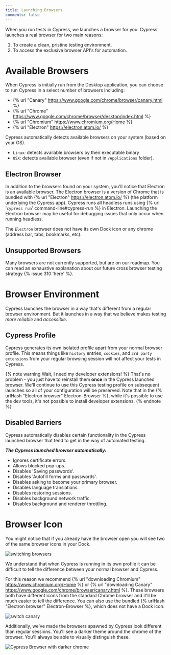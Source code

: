 ```yaml
---
title: Launching Browsers
comments: false
---
```


When you run tests in Cypress, we launches a browser for you. Cypress launches a real browser for two main reasons:

1. To create a clean, pristine testing environment.
2. To access the exclusive browser API's for automation.

# Available Browsers

When Cypress is initially run from the Desktop application, you can choose to run Cypress in a select number of browsers including:

- {% url "Canary" https://www.google.com/chrome/browser/canary.html %}
- {% url "Chrome" https://www.google.com/chrome/browser/desktop/index.html %}
- {% url "Chromium" https://www.chromium.org/Home %}
- {% url "Electron" https://electron.atom.io/ %}

Cypress automatically detects available browsers on your system (based on your OS).

- `Linux`: detects available browsers by their executable binary
- `OSX`: detects available browser (even if not in `/Applications` folder).

## Electron Browser

In addition to the browsers found on your system, you'll notice that Electron is an available browser. The Electron browser is a version of Chrome that is bundled with {% url "Electron" https://electron.atom.io/ %} (the platform underlying the Cypress app). Cypress runs all headless runs using {% url '`cypress run`' command-line#cypress-run %} in Electron. Launching the Electron browser may be useful for debugging issues that only occur when running headless.

The `Electron` browser does not have its own Dock icon or any chrome (address bar, tabs, bookmarks, etc).

## Unsupported Browsers

Many browsers are not currently supported, but are on our roadmap. You can read an exhaustive explanation about our future cross browser testing strategy {% issue 310 'here' %}.

# Browser Environment

Cypress launches the browser in a way that's different from a regular browser environment. But it launches in a way that we believe makes testing *more reliable* and *accessible*.

## Cypress Profile

Cypress generates its own isolated profile apart from your normal browser profile. This means things like `history` entries, `cookies`, and `3rd party extensions` from your regular browsing session will not affect your tests in Cypress.

{% note warning Wait, I need my developer extensions! %}
That's no problem - you just have to reinstall them **once** in the Cypress launched browser. We'll continue to use this Cypress testing profile on subsequent launches so all of your configuration will be preserved. Note that in the {% urlHash "Electron browser" Electron-Browser %}, while it's possible to use the dev tools, it's not possible to install developer extensions.
{% endnote %}

## Disabled Barriers

Cypress automatically disables certain functionality in the Cypress launched browser that tend to get in the way of automated testing.

***The Cypress launched browser automatically:***

- Ignores certificate errors.
- Allows blocked pop-ups.
- Disables 'Saving passwords'.
- Disables 'Autofill forms and passwords'.
- Disables asking to become your primary browser.
- Disables language translations.
- Disables restoring sessions.
- Disables background network traffic.
- Disables background and renderer throttling.

# Browser Icon

You might notice that if you already have the browser open you will see two of the same browser icons in your Dock.

![switching browsers](/img/guides/switching-between-cypress-and-other-chrome-browser.gif)

We understand that when Cypress is running in its own profile it can be difficult to tell the difference between your normal browser and Cypress.

For this reason we recommend {% url "downloading Chromium" https://www.chromium.org/Home %} or {% url "downloading Canary" https://www.google.com/chrome/browser/canary.html %}. These browsers both have different icons from the standard Chrome browser and it'll be much easier to tell the difference. You can also use the bundled {% urlHash "Electron browser" Electron-Browser %}, which does not have a Dock icon.

![switch canary](/img/guides/switching-cypress-browser-and-canary-browser.gif)

Additionally, we've made the browsers spawned by Cypress look different than regular sessions. You'll see a darker theme around the chrome of the browser. You'll always be able to visually distinguish these.

![Cypress Browser with darker chrome](/img/guides/cypress-browser-chrome.png)
